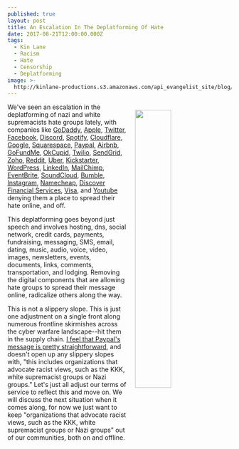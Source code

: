 ```yaml
---
published: true
layout: post
title: An Escalation In The Deplatforming Of Hate
date: 2017-08-21T12:00:00.000Z
tags:
  - Kin Lane
  - Racism
  - Hate
  - Censorship
  - Deplatforming
image: >-
  http://kinlane-productions.s3.amazonaws.com/api_evangelist_site/blog/ellisisland_nazi_poster.jpg
---
```

<img src="http://kinlane-productions.s3.amazonaws.com/api_evangelist_site/blog/ellisisland_nazi_poster.jpg" align="right" width="40%" style="padding: 15px;" /></p>We've seen an escalation in the deplatforming of nazi and white supremacists hate groups lately, with companies like [GoDaddy](https://www.theverge.com/2017/8/14/16142384/daily-stormer-site-go-daddy-hosting-providers-hackers-anonymous), [Apple](https://www.buzzfeed.com/ryanmac/apple-removes-payments-support-from-white-nationalist?utm_term=.nfqgvLYp1#.binzyW2PX), [Twitter](https://www.recode.net/2017/8/16/16158292/twitter-facebook-cloudflare-google-godaddy-daily-stormer-alt-right-nazi-charlottesville), [Facebook](http://www.mercurynews.com/2017/08/15/how-facebook-is-tackling-hate-speech-after-the-charlottesville-rally/), [Discord](https://www.theverge.com/2017/8/14/16145432/discord-nazi-ban-white-supremacist-altright), [Spotify]( http://www.npr.org/sections/thetwo-way/2017/08/17/544240096/spotify-removes-racist-music-in-response-to-charlottesville), [Cloudflare](https://blog.cloudflare.com/why-we-terminated-daily-stormer/), [Google](https://www.theverge.com/2017/8/14/16145064/google-daily-stormer-ban-neo-nazi-registrar-godaddy), [Squarespace](https://www.theverge.com/2017/8/16/16159106/squarespace-removing-websites-charlottesville), [Paypal](https://www.splcenter.org/hatewatch/2017/08/15/organizers-and-leaders-charlottesvilles-deadly-rally-raised-money-paypal), [Airbnb](http://www.teenvogue.com/story/airbnb-deactivates-accounts-white-supremacist-rally), [GoFundMe](http://www.reuters.com/article/us-virginia-protests-crowdfunding-idUSKCN1AU2HE), [OkCupid](https://twitter.com/okcupid/status/898249291382345729), [Twilio](https://twitter.com/jeffiel/status/896851120538112000), [SendGrid](https://twitter.com/SendGrid/status/897297568429883392?ref_src=twsrc%5Etfw&ref_url=https%3A%2F%2Ftechcrunch.com%2F2017%2F08%2F15%2Fafter-charlottesville-more-web-service-providers-ditch-the-daily-stormer-for-tos-violations%2F), [Zoho](https://twitter.com/zoho/status/897216344512491521?ref_src=twsrc%5Etfw&ref_url=https%3A%2F%2Ftechcrunch.com%2F2017%2F08%2F15%2Fafter-charlottesville-more-web-service-providers-ditch-the-daily-stormer-for-tos-violations%2F), [Reddit](https://www.dailydot.com/debug/facebook-reddit-ban-neo-nazi/), [Uber](https://www.theverge.com/2017/8/17/16164594/uber-charlottesville-white-supremacists-ban-statement), [Kickstarter](http://www.reuters.com/article/us-virginia-protests-crowdfunding-idUSKCN1AU2HE), [WordPress](https://www.fastcompany.com/40454089/wordpress-bans-website-of-fascist-group-linked-to-alleged-charlottesville-killer), [LinkedIn](http://www.reuters.com/article/us-virginia-protests-tech-idUSKCN1AW2L5), [MailChimp](http://dailycaller.com/2017/08/19/eventbrite-and-mailchimp-attempt-to-silence-milo-yiannopoulos/), [EventBrite](http://dailycaller.com/2017/08/19/eventbrite-and-mailchimp-attempt-to-silence-milo-yiannopoulos/), [SoundCloud](http://mashable.com/2017/08/16/spotify-removes-white-supremacy-hate-music/#bnzLd3ffziq3), [Bumble](http://www.independent.co.uk/news/business/news/bumble-okcupid-dating-apps-neo-nazis-white-supremacists-ban-chris-cantwell-twitter-charlottesville-a7899766.html), [Instagram](https://www.wired.com/2017/08/instagram-kevin-systrom-wants-to-clean-up-the-internet/), [Namecheap](https://www.theverge.com/2017/8/20/16170370/namecheap-host-take-down-neo-nazi-hate-site-daily-stormer), [Discover Financial Services](https://www.bloomberg.com/news/articles/2017-08-16/discover-ends-dealings-with-hate-groups-after-charlottesville), [Visa](https://www.bloomberg.com/news/articles/2017-08-16/discover-ends-dealings-with-hate-groups-after-charlottesville), and [Youtube](https://www.bloomberg.com/news/articles/2017-08-14/google-kicks-neo-nazi-site-daily-stormer-off-web-hosting-service) denying them a place to spread their hate online, and off.

This deplatforming goes beyond just speech and involves hosting, dns, social network, credit cards, payments, fundraising, messaging, SMS, email, dating, music, audio, voice, video, images, newsletters, events, documents, links, comments, transportation, and lodging. Removing the digital components that are allowing hate groups to spread their message online, radicalize others along the way.

This is not a slippery slope. This is just one adjustment on a single front along numerous frontline skirmishes across the cyber warfare landscape--hit them in the supply chain. [I feel that Paypal's message is pretty straightforward](https://www.paypal.com/stories/us/paypals-aup-remaining-vigilant-on-hate-violence-intolerance), and doesn't open up any slippery slopes with, "this includes organizations that advocate racist views, such as the KKK, white supremacist groups or Nazi groups." Let's just all adjust our terms of service to reflect this and move on. We will discuss the next situation when it comes along, for now we just want to keep "organizations that advocate racist views, such as the KKK, white supremacist groups or Nazi groups" out of our communities, both on and offline.
